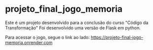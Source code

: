 # projeto_final_jogo_memoria
Este é um projeto desenvolvido para a conclusão do curso "Código da Transformação"
Foi desenvolvido uma versão de Flask em python.


Para acessar o jogo, segue o link ao lado:
https://projeto-final-jogo-memoria.onrender.com
